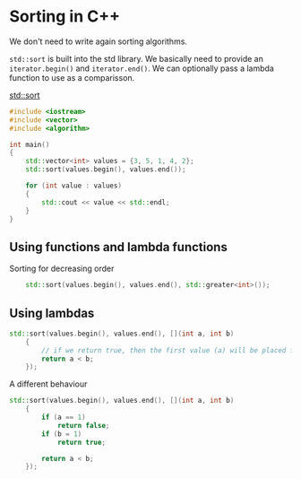# Sorting in C++

We don't need to write again sorting algorithms.

```std::sort``` is built into the std library. We basically need to provide an ```iterator.begin()``` and ```iterator.end()```. We can optionally pass a lambda function to use as a comparisson.

[std::sort](https://en.cppreference.com/w/cpp/algorithm/sort)

```cpp
#include <iostream>
#include <vector>
#include <algorithm>

int main()
{
    std::vector<int> values = {3, 5, 1, 4, 2};
    std::sort(values.begin(), values.end());

    for (int value : values)
    {
        std::cout << value << std::endl;
    }
}
```

## Using functions and lambda functions

Sorting for decreasing order

```cpp
    std::sort(values.begin(), values.end(), std::greater<int>());
```

## Using lambdas

```cpp
std::sort(values.begin(), values.end(), [](int a, int b)
    {
        // if we return true, then the first value (a) will be placed first
        return a < b;
    });
```

A different behaviour

```cpp
std::sort(values.begin(), values.end(), [](int a, int b)
    {
        if (a == 1)
            return false;
        if (b = 1)
            return true;

        return a < b;
    });
```
